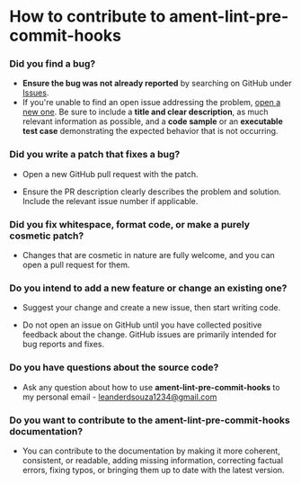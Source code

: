 # How to contribute to ament-lint-pre-commit-hooks

### **Did you find a bug?**

* **Ensure the bug was not already reported** by searching on GitHub under [Issues](https://github.com/leander-dsouza/ament-lint-pre-commit-hooks/issues).
* If you're unable to find an open issue addressing the problem, [open a new one](https://github.com/leander-dsouza/ament-lint-pre-commit-hooks/issues/new). Be sure to include a **title and clear description**, as much relevant information as possible, and a **code sample** or an **executable test case** demonstrating the expected behavior that is not occurring.

### **Did you write a patch that fixes a bug?**

* Open a new GitHub pull request with the patch.

* Ensure the PR description clearly describes the problem and solution. Include the relevant issue number if applicable.

### **Did you fix whitespace, format code, or make a purely cosmetic patch?**

* Changes that are cosmetic in nature are fully welcome, and you can open a pull request for them.

### **Do you intend to add a new feature or change an existing one?**

* Suggest your change and create a new issue, then start writing code.

* Do not open an issue on GitHub until you have collected positive feedback about the change. GitHub issues are primarily intended for bug reports and fixes.

### **Do you have questions about the source code?**

* Ask any question about how to use **ament-lint-pre-commit-hooks** to my personal email - [leanderdsouza1234@gmail.com](mailto:leanderdsouza1234@gmail.com)

### **Do you want to contribute to the ament-lint-pre-commit-hooks documentation?**

* You can contribute to the documentation by making it more coherent, consistent, or readable, adding missing information, correcting factual errors, fixing typos, or bringing them up to date with the latest version.
